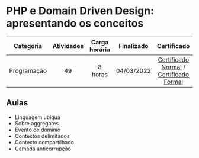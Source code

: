 # PHP e Domain Driven Design: apresentando os conceitos

Categoria | Atividades | Carga horária | Finalizado | Certificado |
:-:|:-:|:-:|:-:|:-:|
Programação | 49 | 8 horas | 04/03/2022 | [Certificado Normal](https://cursos.alura.com.br/certificate/1b012687-73f6-43e0-80b3-7f205fb7ea33) / [Certificado Formal](https://cursos.alura.com.br/user/rodineicosta/course/domain-driven-design-php/formalCertificate)

## Aulas

- Linguagem ubíqua
- Sobre aggregates
- Evento de domínio
- Contextos delimitados
- Contexto compartilhado
- Camada anticorrupção
